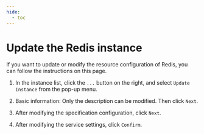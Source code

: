 ```yaml
---
hide:
  - toc
---
```


# Update the Redis instance

If you want to update or modify the resource configuration of Redis, you can follow the instructions on this page.

1. In the instance list, click the `...` button on the right, and select `Update Instance` from the pop-up menu.

    <!--screenshot-->

2. Basic information: Only the description can be modified. Then click `Next`.

    <!--screenshot-->

3. After modifying the specification configuration, click `Next`.

    <!--screenshot-->

4. After modifying the service settings, click `Confirm`.

    <!--screenshot-->